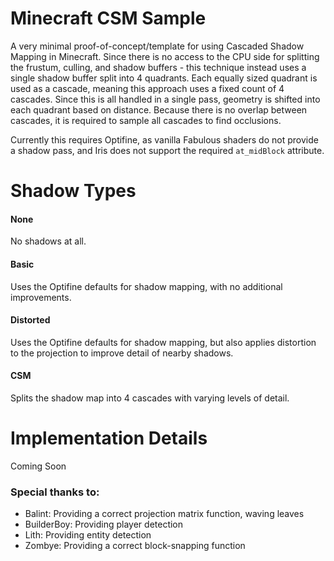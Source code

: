 # Minecraft CSM Sample
A very minimal proof-of-concept/template for using Cascaded Shadow Mapping in Minecraft. Since there is no access to the CPU side for splitting the frustum, culling, and shadow buffers - this technique instead uses a single shadow buffer split into 4 quadrants. Each equally sized quadrant is used as a cascade, meaning this approach uses a fixed count of 4 cascades. Since this is all handled in a single pass, geometry is shifted into each quadrant based on distance. Because there is no overlap between cascades, it is required to sample all cascades to find occlusions.

Currently this requires Optifine, as vanilla Fabulous shaders do not provide a shadow pass, and Iris does not support the required `at_midBlock` attribute.


# Shadow Types
#### None
No shadows at all.

#### Basic
Uses the Optifine defaults for shadow mapping, with no additional improvements.

#### Distorted
Uses the Optifine defaults for shadow mapping, but also applies distortion to the projection to improve detail of nearby shadows.

#### CSM
Splits the shadow map into 4 cascades with varying levels of detail.


# Implementation Details
Coming Soon


### Special thanks to:
- Balint: Providing a correct projection matrix function, waving leaves
- BuilderBoy: Providing player detection
- Lith: Providing entity detection
- Zombye: Providing a correct block-snapping function
